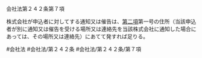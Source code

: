 会社法第２４２条第７項

株式会社が申込者に対してする通知又は催告は、[第二項](会社法＿＿＿＿第２４２条第２項)第一号の住所（当該申込者が別に通知又は催告を受ける場所又は連絡先を当該株式会社に通知した場合にあっては、その場所又は連絡先）にあてて発すれば足りる。

#会社法
#会社法/第２４２条
#会社法/第２４２条/第７項
